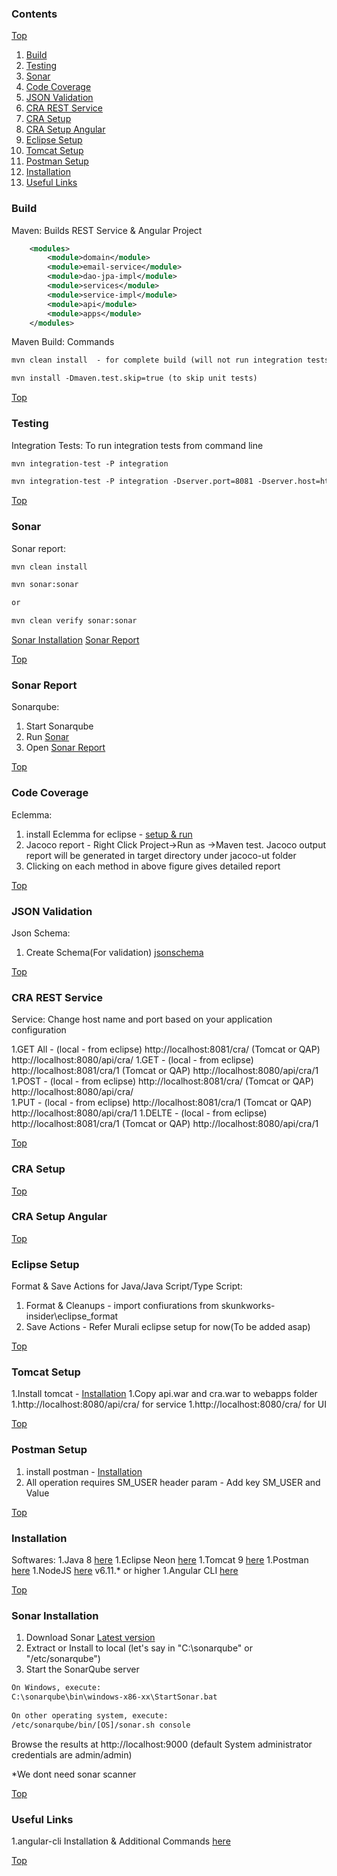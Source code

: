 ### Contents ###
[Top](#top)

1. [Build](#build)
1. [Testing](#testing)
1. [Sonar](#sonar)
1. [Code Coverage](#coverage)
1. [JSON Validation](#json-validation)
1. [CRA REST Service](#cra-rest-service)
1. [CRA Setup](#cra-setup)
1. [CRA Setup Angular](#cra-setup-angular)
1. [Eclipse Setup](#eclipse-setup)
1. [Tomcat Setup](#tomcat-setup)
1. [Postman Setup](#postman-setup)
1. [Installation](#installation)
1. [Useful Links](#useful-links)
### Build ###

Maven: Builds REST Service & Angular Project 
```xml
	<modules>
		<module>domain</module>
		<module>email-service</module>
		<module>dao-jpa-impl</module>
		<module>services</module>
		<module>service-impl</module>
		<module>api</module>
		<module>apps</module>
	</modules>
```

Maven Build: Commands
```xml
mvn clean install  - for complete build (will not run integration tests)

mvn install -Dmaven.test.skip=true (to skip unit tests)

```

[Top](#top)

### Testing ###

Integration Tests: To run integration tests from command line
```xml
mvn integration-test -P integration

mvn integration-test -P integration -Dserver.port=8081 -Dserver.host=http://localhost   - this command you can use if the host or port number is different from default.
```

[Top](#top)

### Sonar ###

Sonar report: 
```xml
mvn clean install 

mvn sonar:sonar 

or 

mvn clean verify sonar:sonar	
```
[Sonar Installation](#sonar-installation)  [Sonar Report](#sonar-report)

[Top](#top)

### Sonar Report ###

Sonarqube: 
1. Start Sonarqube 
1. Run [Sonar](#sonar)
1. Open <a href='http://localhost:9000/'>Sonar Report</a> 

[Top](#top)

### Code Coverage ###

Eclemma:
1. install Eclemma for eclipse - <a href ="http://www.eclemma.org/installation.html">setup & run</a>
2. Jacoco report - Right Click Project->Run as ->Maven test. Jacoco output report will be generated in target directory under jacoco-ut folder
3. Clicking on each method in above figure gives detailed report

[Top](#top)

### JSON Validation ###
Json Schema: 

1. Create Schema(For validation) <a href="https://jsonschema.net/#/editor">jsonschema</a>

[Top](#top)


### CRA REST Service ###
Service: Change host name and port based on your application configuration

1.GET All - (local - from eclipse) http://localhost:8081/cra/ (Tomcat or QAP) http://localhost:8080/api/cra/
1.GET - (local - from eclipse) http://localhost:8081/cra/1 (Tomcat or QAP) http://localhost:8080/api/cra/1 
1.POST - (local - from eclipse) http://localhost:8081/cra/ (Tomcat or QAP) http://localhost:8080/api/cra/   
1.PUT  - (local - from eclipse) http://localhost:8081/cra/1 (Tomcat or QAP) http://localhost:8080/api/cra/1 
1.DELTE - (local - from eclipse) http://localhost:8081/cra/1 (Tomcat or QAP) http://localhost:8080/api/cra/1 

[Top](#top)

### CRA Setup ###


[Top](#top)

### CRA Setup Angular ###

[Top](#top)


### Eclipse Setup ###
Format & Save Actions for Java/Java Script/Type Script: 

1. Format & Cleanups - import confiurations from skunkworks-insider\eclipse_format
1. Save Actions - Refer Murali eclipse setup for now(To be added asap)

[Top](#top)

### Tomcat Setup ###

1.Install tomcat - [Installation](#installation)
1.Copy api.war and cra.war to webapps folder 
1.http://localhost:8080/api/cra/  for service
1.http://localhost:8080/cra/ for UI

[Top](#top)


### Postman Setup ###
1. install postman - [Installation](#installation)
1. All operation requires SM_USER header param - Add key SM_USER and Value <NETWORK ID>

[Top](#top)


### Installation ###
Softwares:
1.Java 8 <a href="https://java.com/en/download/manual.jsp">here<a>
1.Eclipse Neon <a href="https://www.eclipse.org/downloads/packages/release/neon/3">here</a>
1.Tomcat 9 <a href="https://tomcat.apache.org/">here</a>
1.Postman <a href="https://www.getpostman.com/apps">here</a>
1.NodeJS <a href="https://nodejs.org/en/">here</a> v6.11.* or higher
1.Angular CLI <a href="https://cli.angular.io/">here</a>


[Top](#top)


### Sonar Installation ###

1. Download Sonar <a href="https://www.sonarqube.org/downloads/">Latest version</a>
1. Extract or Install to local (let's say in "C:\sonarqube" or "/etc/sonarqube")
1. Start the SonarQube server
```xml
On Windows, execute:
C:\sonarqube\bin\windows-x86-xx\StartSonar.bat
 
On other operating system, execute:
/etc/sonarqube/bin/[OS]/sonar.sh console
```
Browse the results at http://localhost:9000 (default System administrator credentials are admin/admin)

*We dont need sonar scanner

[Top](#top)

### Useful Links ###

1.angular-cli Installation & Additional Commands <a href="https://github.com/angular/angular-cli/wiki">here</a>

[Top](#top)